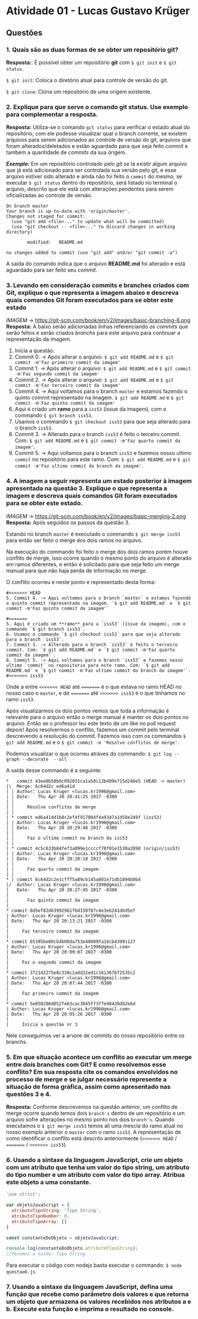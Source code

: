 # Atividade 01 - Lucas Gustavo Krüger

## Questões

### 1. Quais são as duas formas de se obter um repositório git?
**Resposta:**: É possível obter um repositório **git** com `$ git init` e `$ git status`.  

`$ git init`: Coloca o diretório atual para controle de versão do git.

`$ git clone`: Clona um repositório de uma origem existente.

### 2. Explique para que serve o comando git status. Use exemplo para complementar a resposta.
**Resposta:**
Utiliza-se o comando `git status` para verificar o estado atual do repositório, com ele podesse visualizar qual o branch corrente, se existem arquivos para serem adicionados ao controle de versão do git, arquivos que foram alterados/deletados e estão aguardado para que seja feito *commit* e também a quantidade de *commits* da sua origem.

***Exemplo:***
Em um repositório controlado pelo *git* se lá existir algum arquivo que já está adicionado para ser controlada sua versão pelo git, e esse arquivo estiver sido alterado e ainda não foi feito o `commit` do mesmo, se executar `$ git status` dentro do repositório, será listado no terminal o arquivo, descrito que ele está com alterações pendentes para serem oficializadas ao controle de versão.  

```
On branch master
Your branch is up-to-date with 'origin/master'.
Changes not staged for commit:
  (use "git add <file>..." to update what will be committed)
  (use "git checkout -- <file>..." to discard changes in working directory)

        modified:   README.md

no changes added to commit (use "git add" and/or "git commit -a")
```
A saída do comando indica que o arquivo **README.md** foi alterado e está aguardado para ser feito seu *commit*.

### 3. Levando em consideração commits e branches criados com Git, explique o que representa a imagem abaixo e descreva quais comandos Git foram executados para se obter este estado
*IMAGEM* -> https://git-scm.com/book/en/v2/images/basic-branching-6.png
**Resposta:**
A baixo serão adicionadas linhas referenciando os *commits* que serão feitos e serão criados *branchs* para este arquivo para continuar a representação da imagem.

1. Inicia a questão.
2. Commit 0. -> Após alterar o arquivo: `$ git add README.md` e `$ git commit -m'Faz primeiro commit da imagem'`
3. Commit 1. -> Após alterar o arquivo: `$ git add README.md` e `$ git commit -m'Faz segundo commit da imagem'`
4. Commit 2. -> Após alterar o arquivo: `$ git add README.md` e `$ git commit -m'Faz terceiro commit da imagem'`
5. Commit 4. -> Aqui voltamos para o branch `master` e estamos fazendo o quinto commit representado na imagem. `$ git add README.md` e `$ git commit -m'Faz quinto commit da imagem'`
6. Aqui é criado um **ramo** para a `iss53` (issue da imagem), com o commando `$ git branch iss53`.
7. Usamos o commando `$ git checkout iss53` para que seja alterado para o branch `iss53`.
8. Commit 3. -> Alterado para o branch `iss53` é feito o terceiro commit. Com: `$ git add README.md` e `$ git commit -m'Faz quarto commit da imagem'`.
9. Commit 5. -> Aqui voltamos para o branch `iss53` e fazemos nosso ultimo `commit` no repositório para este ramo. Com: `$ git add README.md` e `$ git commit -m'Faz ultimo commit do branch da imagem'`.


### 4. A imagem a seguir representa um estado posterior à imagem apresentada na questão 3. Explique o que representa a imagem e descreva quais comandos Git foram executados para se obter este estado.
*IMAGEM* -> https://git-scm.com/book/en/v2/images/basic-merging-2.png
**Resposta:**
Após seguidos os passos da questão 3.

Estando no branch `master` é executado o commando `$ git merge iss53` para então ser feito o merge dos dois ramos no arquivo.

Na execução do commando foi feito o merge dos dois ramos porém houve conflito de merge, isso ocorre quando o mesmo ponto do arquivo é alterado em ramos diferentes, e então é solicitado para que seja feito um merge manual para que não haja perda de informação no merge.

O conflito ocorreu e neste ponto e representado desta forma:

```
#<<<<<<< HEAD
5. Commit 4. -> Aqui voltamos para o branch `master` e estamos fazendo o quinto commit representado na imagem. `$ git add README.md` e `$ git commit -m'Faz quinto commit da imagem'`

#=======
5. Aqui é criado um **ramo** para a `iss53` (issue da imagem), com o commando `$ git branch iss53`.
6. Usamos o commando `$ git checkout iss53` para que seja alterado para o branch `iss53`.
7. Commit 3. -> Alterado para o branch `iss53` é feito o terceiro commit. Com: `$ git add README.md` e `$ git commit -m'Faz quarto commit da imagem'`.
8. Commit 5. -> Aqui voltamos para o branch `iss53` e fazemos nosso ultimo `commit` no repositório para este ramo. Com: `$ git add README.md` e `$ git commit -m'Faz ultimo commit do branch da imagem'`.
#>>>>>>> iss53
```
Onde a entre `<<<<<<< HEAD` até `=======` é o que estava no ramo HEAD no nosso caso o `master`, e de `=======` até `>>>>>>> iss53` é o que tinhamos no ramo `iss53`.

Após visualizarmos os dois pontos vemos que toda a informação é relevante para o arquivo então o merge manual é manter os dois pontos no arquivo. Então se o professor leu este texto de um like no pull request depois! Após resolvermos o conflito, fazemos um commit pelo terminal descrevendo a resolução do commit. Fazemos isso com os commandos `$ git add README.md` e o `$ git commit -m 'Resolve conflitos de merge'`.

Podemos visualizar o que ocorreu atráves do commando: `$ git log --graph --decorate  --all`

A saída desse commando é a seguinte:

```
*   commit 43ee8b58b0c092031ca1a58c12b409e715d240e5 (HEAD -> master)
|\  Merge: 6c64d2c ed6a41d
| | Author: Lucas Kruger <lucas.kr1996@gmail.com>
| | Date:   Thu Apr 20 20:41:25 2017 -0300
| |
| |     Resolve conflitos de merge
| |
| * commit ed6a41dd1b8c2ef4f917084f4a9347a1d58e249f (iss53)
| | Author: Lucas Kruger <lucas.kr1996@gmail.com>
| | Date:   Thu Apr 20 20:29:48 2017 -0300
| |
| |     Faz o ultimo commit no branch da iss53
| |
| * commit 4c5c633b84fef3a099e1ccccf70f01e1530a2898 (origin/iss53)
| | Author: Lucas Kruger <lucas.kr1996@gmail.com>
| | Date:   Thu Apr 20 20:20:18 2017 -0300
| |
| |     Faz quarto commit da imagem
| |
* | commit 6c64d2c2e1cfff5a89cb145a801e71db1894b0b4
|/  Author: Lucas Kruger <lucas.kr1996@gmail.com>
|   Date:   Thu Apr 20 20:27:45 2017 -0300
|
|       Faz quinto commit da imagem
|
* commit 8d5ef82d63992961fbd150f87c4e3eb241dbd5ef
| Author: Lucas Kruger <lucas.kr1996@gmail.com>
| Date:   Thu Apr 20 20:13:21 2017 -0300
|
|     Faz terceiro commit da imagem
|
* commit 65395be00cb4b00da753e48009fa16cb43991127
| Author: Lucas Kruger <lucas.kr1996@gmail.com>
| Date:   Thu Apr 20 20:09:07 2017 -0300
|
|     Faz o segundo commit da imagem
|
* commit 3721d2275e8c330c2add32ed1c161367bf2535c2
| Author: Lucas Kruger <lucas.kr1996@gmail.com>
| Date:   Thu Apr 20 20:07:44 2017 -0300
|
|     Faz primeiro commit da imagem
|
* commit 5e050286d052fe63cac3045ff3ffe98420db2e6d
| Author: Lucas Kruger <lucas.kr1996@gmail.com>
| Date:   Thu Apr 20 20:05:26 2017 -0300
|
|     Inicia a questão nr 3

```
Nele conseguimos ver a arvore de commits do nosso repositório entre os branchs.

### 5. Em que situação acontece um conflito ao executar um merge entre dois branches com Git? E como resolvemos esse conflito? Em sua resposta cite os comandos envolvidos no processo de merge e se julgar necessário represente a situação de forma gráfica, assim como apresentado nas questões 3 e 4.
**Resposta:**
Conforme descrevemos na questão anterior, um conflito de merge ocorre quando temos dois `branch's` dentro de um repositório e um arquivo sofre alterações no mesmo ponto nos dois `branch's`.
Quando executamos o `$ git merge iss53` temos ali uma mescla do ramo atual no nosso exemplo anterior o `master` com o ramo `iss53`. A representação de como identificar o conflito está descrito anteriormente (`<<<<<<< HEAD` / `=======` / `>>>>>>> iss53`).

### 6. Usando a sintaxe da linguagem JavaScript, crie um objeto com um atributo que tenha um valor do tipo string, um atributo do tipo number e um atributo com valor do tipo array. Atribua este objeto a uma constante.

``` javascript
'use strict';

var objetoJavaScript = {
  atributoTipoString: 'Tipo String',
  atributoTipoNumber: 0,
  atributoTipoArray: []
}

const constanteDoObjeto = objetoJavaScript;

console.log(constanteDoObjeto.atributoTipoString);
//Teremos a saída: Tipo String

```
Para executar o código com nodejs basta executar o commando: `$ node questao6.js`.

### 7. Usando a sintaxe da linguagem JavaScript, defina uma função que recebe como parâmetro dois valores e que retorna um objeto que armazena os valores recebidos nos atributos a e b. Execute esta função e imprima o resultado no console.
